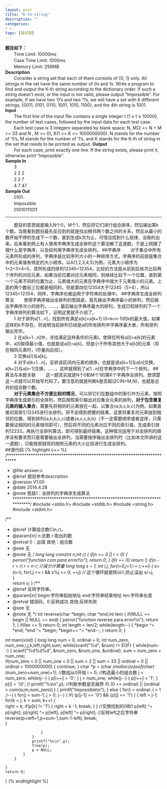 ```yaml
---
layout: post
title: "K-th-string"
description: ""
categories: 
- c
tags: [面试题]
---
```


**题目如下：**  
　　Time Limit: 10000ms  
　　Case Time Limit: 1000ms  
　　Memory Limit: 256MB  
**Description**  
　　Consider a string set that each of them consists of {0, 1} only. All strings in the set have the same number of 0s and 1s. Write a program to find and output the K-th string according to the dictionary order. If s​uch a string doesn’t exist, or the input is not valid, please output “Impossible”. For example, if we have two ‘0’s and two ‘1’s, we will have a set with 6 different strings, {0011, 0101, 0110, 1001, 1010, 1100}, and the 4th string is 1001.  
**Input**  
　　The first line of the input file contains a single integer t (1 ≤ t ≤ 10000), the number of test cases, followed by the input data for each test case.  
　　Each test case is 3 integers separated by blank space: N, M(2 <= N + M <= 33 and N , M >= 0), K(1 <= K <= 1000000000). N stands for the number of ‘0’s, M stands for the number of ‘1’s, and K stands for the K-th of string in the set that needs to be printed as output.
**Output**  
　　For each case, print exactly one line. If the string exists, please print it, otherwise print “Impossible”.   
**Sample In**  
　　3  
　　2 2 2  
　　2 2 7  
　　4 7 47  
**Sample Out**  
　　0101  
　　Impossible  
　　01010111011  

---
　　题目的意思就是输入N个0，M个1，然后将它们进行组合排序，然后输出第k个数。当我看到题目最先反应到的就是找出相邻两个数之间的关系，然后从最小的数开始不停的生成下一个数，直到生成k次为止，可惜没找到什么规律，没做的出来。后来看到网上有人使用字典序生成全排列这个算法解了这道题，于是上网搜了搜什么是字典序，以及如何用字典序生成全排列。
##字典序
　　对于集合中所有元素所形成的序列，字典序是比较序列大小的一种排序方式，字典序的前提是集合中的元素值有特定的大小顺序。以A{1,2,3,4,5}为例，元素大小顺序为1<2<3<4<5，其所形成的排列12345<12354，比较的方法是从前到后依次比较两个序列的对应元素，如果当前位置对应元素相同，则继续比较下一个位置，直到第一个元素不同的位置为止，元素值大的元素在字典序中就大于元素值小的元素。上面的两个数前三位都是相同的，但是第四位12354大于12345（5>4），所以12345<12354，同样，字典序也被运用于字符串的处理中。
##字典序生成全排列算法
　　使用字典序输出全排列的思路是，首先输出字典序最小的排列，然后输出字典序次小的排列，……，最后输出字典序最大的排列，生成已知排列的下一个字典序排列的算法如下，证明这里就不介绍了。  
　　1 对于排列a[1...n]，找到所有满足a[k]<a[k+1] (0<k<n-1)的k的最大值，如果这样的k不存在，则说明当前排列已经是a的所有排列中字典序最大者，所有排列输出完毕。  
　　2 在a[k+1...n]中，寻找满足这样条件的元素l，使得在所有a[l]>a[k]的元素中，a[l]取得最小值。也就是说a[l]>a[k]，但是小于所有其他大于a[k]的元素（存在相同元素时，l尽量向后找）。  
　　3 交换a[l]与a[k]。  
　　4 对于a[k+1...n]，反转该区间内元素的顺序。也就是说a[k+1]与a[n]交换，a[k+2]与a[n-1]交换，……，这样就得到了a[1...n]在字典序中的下一个排列。
##算法与本题关联
　　这一题其实就是N个0和M个1的第K个字典序全排列。想清楚这一点就可以开始写代码了。要注意的就是判断k是否超过C(N+M,N)，也就是总共的组合数个数。  
　　**对于元素集合不方便比较的情况**，可以将它们在数组中的索引作为元素，按照字典序生成索引的全排列，然后按照索引输出对应集合元素的排列，**对于包含重复元素的输入集合**，需要先将相同的元素放在一起，以集合{a,b,c,b,c}为例，如果直接对其索引12345进行全排列，将不会得到想要的结果，这里将重复的元素放到相邻的位置，得到排列{a,b,b,c,c}或者{a,c,c,b,b}（不一定需要顺序或者逆序，只需要保证相同的元素相邻即可），然后将不同的元素对应不同的索引值，生成索引排列12233，再执行全排列算法，即可得到最终结果。这种情况适用于对全排列的顺序没有要求而只是需要输出全排列，当需要按序输出全排列时（比如本文所讲的这一道题），只能按部就班的按照元素的大小比较进行生成全排列。  
##源代码
{% highlight c++ %}
/****************************************************************************
 * @file     answer.c
 * @brief    题目参考description
 * @version  V1.00
 * @date     2014.4.28
 * @note     思路1：全排列的字典序生成算法
****************************************************************************/
#include <stdio.h>
#include <stdlib.h>
#include <string.h>
#include <stdint.h>

/** 
 * @brief     计算组合数C(n,r)。
 * @param[in] n:总数  r:取出的数
 * @retval    0：出错  其他：组合数
 * @see       无
 * @note      无
 */
long long com(int n,int r)
{
	if(n <= 0 || r < 0)
	{
		perror("function com para error!\n");
		return 0;
	}
	if(r == 0)
		return 1;
	if(n - r < r) 
		r = n-r;  //减少计算量
	long long s = 1;
	int i,j;
	for(i=0,j=1;i < r;++i)
	{
		s*=(n-i);
		for(;j <= r && s%j == 0; ++j) // 这个循环就是除以r!,防止溢出
			s/=j;  
	}	
	return s;
}
/** 
 * @brief     反转字符串。
 * @param[in] begin:字符串起始地址  end:字符串结束地址 len:字符串长度
 * @retval    错误码，0:反转成功 其他:反转失败
 * @see       无
 * @note      无
 */
int reverse(char *begin, char *end,int len)
{
	if(NULL == begin || NULL == end)
	{
		perror("function reverse para error!\n");
		return 1;
	}
	if(len == 1)
		return 0;
	int length = len/2;
	while(length--)
	{
		*begin ^= *end;
		*end ^= *begin;
		*begin++ ^= *end--;
	}
	return 0;
}


int main(void) 
{
	long long num = 0, ordinal = 0;
	int num_zero, num_one,i,j,k,left,right,sum;
	while(scanf("%d", &num) != EOF) {
		while(num--)
		{
			scanf("%d%d%d", &num_zero, &num_one, &ordinal);
			sum = num_zero + num_one;			
			if(num_zero < 0 || num_one < 0 || sum < 2 || sum > 33 || ordinal < 0 || ordinal > 1000000000)
			{
				continue;
			}
			char *p = (char *)malloc(sizeof(char)*(num_zero+num_one)+1);
			//数组从0开始
			i = 0;
			//构造最小的组合数
			j = num_zero;
			while(j--)
			{
				p[i++] = '0';
			}
			j = num_one;
			while(j--)
			{
				p[i++] = '1';
			}
			p[i] = '\0';
			// printf("%s\n",p);
			//判断参数是否越界
			if( (0 == ordinal) || (ordinal > com(sum,num_zero)) ) 
			{
				printf("Impossible\n");
			}
			else
			{
				for(i = ordinal ;i > 1 ;i--)
				{
					for(j = sum-1; j > 0; j--)
					{
						if( (p[j-1] == '0') && (p[j] == '1') )
						{
							left = j-1;
							for(k = j; k < sum; k++)
							{	
								right = k;
								if(p[k] != '1')
								{
									right = k -1;
									break;
								}
							}
							//交换找到的0和1
							p[left] ^= p[right];
							p[right] ^= p[left];
							p[left] ^= p[right];
							//反转left之后字符串
							reverse(p+left+1,p+sum-1,sum-1-left);
							break;					
						}
						
					}
				}
				printf("%s\n",p);
				free(p);
				p = NULL;
			}
		}

	}
	return 0;
}
{% endhighlight %}




